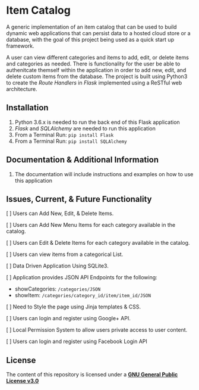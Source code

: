 # Item Catalog

A generic implementation of an item catalog that can be used to build dynamic web applications that can persist data to a hosted cloud store or a database, with the goal of this project being used as a quick start up framework.

A user can view different categories and items to add, edit, or delete items and categories as needed. There is functionality for the user be able to authenitcate themself within the application in order to add new, edit, and delete custom items from the database. The project is built using Python3 to create the _Route Handlers_ in _Flask_ implemented using a ReSTful web architecture.


## Installation
1. Python 3.6.x is needed to run the back end of this Flask application
2. *Flask* and *SQLAlchemy* are needed to run this application
3. From a Terminal Run: `pip install Flask`
4. From a Terminal Run: `pip install SQLAlchemy`

## Documentation & Additional Information
1. The documentation will include instructions and examples on how to use this application

## Issues, Current, & Future Functionality
[ ] Users can Add New, Edit, & Delete Items.

[ ] Users can Add New Menu Items for each category available in the catalog.

[ ] Users can Edit & Delete Items for each category available in the catalog.

[ ] Users can view items from a categorical List.

[ ] Data Driven Application Using SQLite3.

[ ] Application provides JSON API Endpoints for the following:

  * showCategories: `/categories/JSON`
  * showItem: `/categories/category_id/item/item_id/JSON`

[ ] Need to Style the page using Jinja templates & CSS.

[ ] Users can login and register using Google+ API.

[ ] Local Permission System to allow users private access to user content.

[ ] Users can login and register using Facebook Login API

## License
The content of this repository is licensed under a [**GNU General Public License v3.0**](https://choosealicense.com/licenses/gpl-3.0)